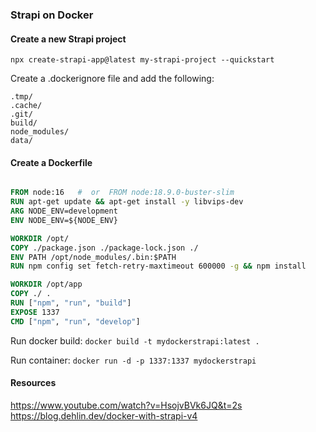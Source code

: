 
### Strapi on Docker

#### Create a new Strapi project
`npx create-strapi-app@latest my-strapi-project --quickstart`

Create a .dockerignore file and add the following:
```dockerignore
.tmp/
.cache/
.git/
build/
node_modules/
data/
```

#### Create a Dockerfile
```dockerfile   

FROM node:16   #  or  FROM node:18.9.0-buster-slim
RUN apt-get update && apt-get install -y libvips-dev
ARG NODE_ENV=development
ENV NODE_ENV=${NODE_ENV}

WORKDIR /opt/
COPY ./package.json ./package-lock.json ./
ENV PATH /opt/node_modules/.bin:$PATH
RUN npm config set fetch-retry-maxtimeout 600000 -g && npm install

WORKDIR /opt/app
COPY ./ .
RUN ["npm", "run", "build"]
EXPOSE 1337
CMD ["npm", "run", "develop"]
```

Run docker build: `docker build -t mydockerstrapi:latest .`

Run container: `docker run -d -p 1337:1337 mydockerstrapi`



#### Resources
https://www.youtube.com/watch?v=HsojvBVk6JQ&t=2s
https://blog.dehlin.dev/docker-with-strapi-v4